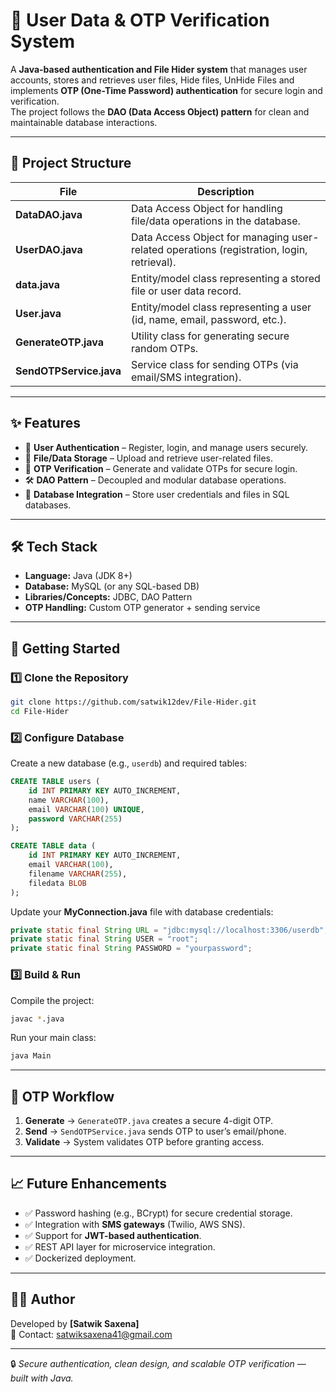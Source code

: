 # 📌 User Data & OTP Verification System

A **Java-based authentication and File Hider system** that manages user accounts, stores and retrieves user files, Hide files, UnHide Files and implements **OTP (One-Time Password) authentication** for secure login and verification.  
The project follows the **DAO (Data Access Object) pattern** for clean and maintainable database interactions.

---

 ## 📂 Project Structure

| File | Description |
|------|-------------|
| **DataDAO.java** | Data Access Object for handling file/data operations in the database. |
| **UserDAO.java** | Data Access Object for managing user-related operations (registration, login, retrieval). |
| **data.java** | Entity/model class representing a stored file or user data record. |
| **User.java** | Entity/model class representing a user (id, name, email, password, etc.). |
| **GenerateOTP.java** | Utility class for generating secure random OTPs. |
| **SendOTPService.java** | Service class for sending OTPs (via email/SMS integration). |

---

## ✨ Features

- 🔐 **User Authentication** – Register, login, and manage users securely.  
- 📁 **File/Data Storage** – Upload and retrieve user-related files.  
- 📧 **OTP Verification** – Generate and validate OTPs for secure login.  
- 🛠 **DAO Pattern** – Decoupled and modular database operations.  
- 💾 **Database Integration** – Store user credentials and files in SQL databases.  

---

## 🛠️ Tech Stack

- **Language:** Java (JDK 8+)  
- **Database:** MySQL (or any SQL-based DB)  
- **Libraries/Concepts:** JDBC, DAO Pattern  
- **OTP Handling:** Custom OTP generator + sending service  

---

## 🚀 Getting Started

### 1️⃣ Clone the Repository
```bash
git clone https://github.com/satwik12dev/File-Hider.git
cd File-Hider
```

### 2️⃣ Configure Database
Create a new database (e.g., `userdb`) and required tables:

```sql
CREATE TABLE users (
    id INT PRIMARY KEY AUTO_INCREMENT,
    name VARCHAR(100),
    email VARCHAR(100) UNIQUE,
    password VARCHAR(255)
);

CREATE TABLE data (
    id INT PRIMARY KEY AUTO_INCREMENT,
    email VARCHAR(100),
    filename VARCHAR(255),
    filedata BLOB
);
```

Update your **MyConnection.java** file with database credentials:
```java
private static final String URL = "jdbc:mysql://localhost:3306/userdb";
private static final String USER = "root";
private static final String PASSWORD = "yourpassword";
```

### 3️⃣ Build & Run
Compile the project:
```bash
javac *.java
```

Run your main class:
```bash
java Main
```

---

## 🔐 OTP Workflow

1. **Generate** → `GenerateOTP.java` creates a secure 4-digit OTP.  
2. **Send** → `SendOTPService.java` sends OTP to user’s email/phone.  
3. **Validate** → System validates OTP before granting access.  

---

## 📈 Future Enhancements

- ✅ Password hashing (e.g., BCrypt) for secure credential storage.  
- ✅ Integration with **SMS gateways** (Twilio, AWS SNS).  
- ✅ Support for **JWT-based authentication**.  
- ✅ REST API layer for microservice integration.  
- ✅ Dockerized deployment.  

---

## 👨‍💻 Author

Developed by **[Satwik Saxena]**  
📧 Contact: satwiksaxena41@gmail.com

---

🔒 *Secure authentication, clean design, and scalable OTP verification — built with Java.*  
